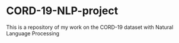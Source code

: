 # CORD-19-NLP-project
This is a repository of my work on the CORD-19 dataset with Natural Language Processing
